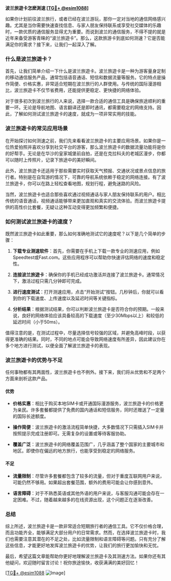 **波兰旅遊卡怎麽測速 [[TG💪+ @esim1088](https://t.me/s/esim1088)]**

如果你计划前往波兰旅行，或者已经在波兰游玩，那你一定对当地的通信网络感兴趣。尤其是当你需要快速查找信息、与家人朋友保持联系或享受社交媒体的乐趣时，一款优质的通信服务显得尤为重要。而说到波兰的通信服务，不得不提的就是近年来备受游客青睐的“波兰旅遊卡”。那么，这款旅游卡到底如何测速？它是否能满足你的需求？接下来，让我们一起深入了解。

### 什么是波兰旅遊卡？

首先，让我们简单介绍一下什么是波兰旅遊卡。波兰旅遊卡是一种为游客量身定制的移动通信服务产品，通常包括语音通话、短信和数据流量等服务。它的特点是操作简便、价格实惠，非常适合短期在波兰旅行的人群使用。与传统的国际漫游相比，波兰旅遊卡不仅节省费用，还能提供更稳定、更快捷的网络体验。

对于很多初次到波兰旅行的人来说，选择一款合适的通信工具是确保旅途顺利的重要一环。无论是导航地图、语言翻译还是即时通讯，都需要稳定的网络支持。因此，了解如何测试波兰旅遊卡的速度，就成为一项非常实用的技能。

### 波兰旅遊卡的常见应用场景

在开始探讨如何测速之前，我们先来看看波兰旅遊卡的主要应用场景。如果你是一位热爱拍照并喜欢分享到社交平台的游客，那么波兰旅遊卡的数据流量功能将是你的好帮手。无论是在华沙的皇家城堡前自拍，还是在克拉科夫的老城区漫步，你都可以随时上传照片，记录下旅途中的美好瞬间。

此外，波兰旅遊卡还适用于那些需要实时获取天气预报、交通状况或景点信息的旅行者。特别是在自驾游的情况下，可靠的导航系统依赖于稳定的网络连接。有了波兰旅遊卡，你可以在路上轻松查看地图，规划行程，避免迷路的风险。

当然，波兰旅遊卡也适合那些喜欢通过视频通话与家人朋友保持联系的用户。相比传统的语音通话，视频通话能够带来更加直观和真实的交流体验。而波兰旅遊卡提供的高性价比套餐，无疑让这种互动变得更加频繁和便捷。

### 如何测试波兰旅遊卡的速度？

既然波兰旅遊卡如此重要，那么如何准确地测试它的速度呢？以下是几个简单的步骤：

1. **下载专业测速软件**：首先，你需要在手机上下载一款专业的测速应用，例如Speedtest或Fast.com。这些应用程序可以帮助你快速评估网络的速度和稳定性。

2. **连接波兰旅遊卡**：确保你的手机已经成功激活并连接了波兰旅遊卡。通常情况下，激活过程只需几分钟即可完成。

3. **进行速度测试**：打开测速应用，点击“开始测试”按钮。几秒钟后，你就可以看到你的下载速度、上传速度以及延迟时间等关键指标。

4. **分析结果**：根据测试结果，你可以判断波兰旅遊卡是否符合你的预期。一般来说，良好的网络体验应该具备较高的下载速度（至少30Mbps以上）和较低的延迟时间（小于50ms）。

值得注意的是，在测试过程中，尽量选择信号较强的区域，并避免高峰时段，以获得更准确的结果。同时，不同的地点可能会导致网络速度有所差异，因此建议你在多个地方进行测试，以便全面了解波兰旅遊卡的表现。

### 波兰旅遊卡的优势与不足

任何事物都有其两面性，波兰旅遊卡也不例外。接下来，我们将从优势和不足两个方面来剖析这款产品。

#### 优势

- **价格实惠**：相比于购买本地SIM卡或开通国际漫游服务，波兰旅遊卡的价格更为亲民。许多套餐都提供了免费的国内通话和短信服务，同时还赠送了一定量的国际长途额度。
  
- **操作简便**：波兰旅遊卡的激活流程简单快捷，大多数情况下只需插入SIM卡并按照提示完成注册即可。无需复杂的设置或等待客服协助。

- **覆盖广泛**：波兰旅遊卡的网络覆盖范围广，几乎涵盖了整个国家的主要城市和地区。即使你在偏远的地方旅行，也能享受到稳定的网络服务。

#### 不足

- **流量限制**：尽管许多套餐都包含了较多的流量，但对于重度互联网用户来说，可能仍然不够用。如果超出套餐范围，额外的费用可能会让你感到意外。

- **语言障碍**：对于不熟悉英语或其他外语的用户来说，与客服沟通可能会存在一定困难。不过，随着越来越多的在线资源出现，这个问题正在逐渐改善。

### 总结

综上所述，波兰旅遊卡是一款非常适合短期旅行者的通信工具。它不仅价格合理，而且功能齐全，能够满足大部分用户的日常需求。然而，在选择波兰旅遊卡时，我们也需要注意其潜在的不足之处，比如流量限制和语言障碍等问题。只有充分了解这些信息，才能更好地发挥波兰旅遊卡的优势，让我们的旅行更加愉快和无忧。

最后，希望这篇文章能帮助你更好地理解波兰旅遊卡及其测速方法。如果你还有其他疑问，欢迎随时留言讨论！祝你旅途愉快，收获满满的美好回忆！

[[TG💪+ @esim1088](https://t.me/s/esim1088) ![Image](https://i.postimg.cc/4NQfJmqS/Snipaste-2025-05-13-00-14-12.png)]